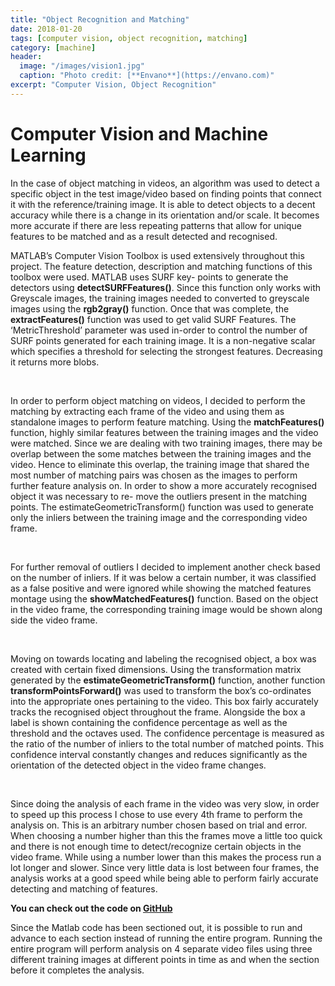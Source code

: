 ```yaml
---
title: "Object Recognition and Matching"
date: 2018-01-20
tags: [computer vision, object recognition, matching]
category: [machine]
header:
  image: "/images/vision1.jpg"
  caption: "Photo credit: [**Envano**](https://envano.com)"
excerpt: "Computer Vision, Object Recognition"
---
```


# Computer Vision and Machine Learning

In the case of object matching in videos, an algorithm was used to detect a specific object in the test image/video based on finding points that connect it with the reference/training image. It is able to detect objects to a decent accuracy while there is a change in its orientation and/or scale. It becomes more accurate if there are less repeating patterns that allow for unique features to be matched and as a result detected and recognised.
<br>

MATLAB’s Computer Vision Toolbox is used extensively throughout this project. The feature detection, description and matching functions of this toolbox were used. MATLAB uses SURF key- points to generate the detectors using **detectSURFFeatures()**. Since this function only works with Greyscale images, the training images needed to converted to greyscale images using the **rgb2gray()** function. Once that was complete, the **extractFeatures()** function was used to get valid SURF Features. The ‘MetricThreshold’ parameter was used in-order to control the number of SURF points generated for each training image. It is a non-negative scalar which specifies a threshold for selecting the strongest features. Decreasing it returns more blobs.

<br>

In order to perform object matching on videos, I decided to perform the matching by extracting each frame of the video and using them as standalone images to perform feature matching. Using the **matchFeatures()** function, highly similar features between the training images and the video were matched. Since we are dealing with two training images, there may be overlap between the some matches between the training images and the video. Hence to eliminate this overlap, the training image that shared the most number of matching pairs was chosen as the images to perform further feature analysis on. In order to show a more accurately recognised object it was necessary to re- move the outliers present in the matching points. The estimateGeometricTransform() function was used to generate only the inliers between the training image and the corresponding video frame.

<br>

For further removal of outliers I decided to implement another check based on the number of inliers. If it was below a certain number, it was classified as a false positive and were ignored while showing the matched features montage using the **showMatchedFeatures()** function. Based on the object in the video frame, the corresponding training image would be shown along side the video frame.

<br>

Moving on towards locating and labeling the recognised object, a box was created with certain fixed dimensions. Using the transformation matrix generated by the **estimateGeometricTransform()** function, another function **transformPointsForward()** was used to transform the box’s co-ordinates into the appropriate ones pertaining to the video. This box fairly accurately tracks the recognised object throughout the frame. Alongside the box a label is shown containing the confidence percentage as well as the threshold and the octaves used. The confidence percentage is measured as the ratio of the number of inliers to the total number of matched points. This confidence interval constantly changes and reduces significantly as the orientation of the detected object in the video frame changes.

<br>


Since doing the analysis of each frame in the video was very slow, in order to speed up this process I chose to use every 4th frame to perform the analysis on. This is an arbitrary number chosen based on trial and error. When choosing a number higher than this the frames move a little too quick and there is not enough time to detect/recognize certain objects in the video frame. While using a number lower than this makes the process run a lot longer and slower. Since very little data is lost between four frames, the analysis works at a good speed while being able to perform fairly accurate detecting and matching of features.

**You can check out the code on [GitHub](https://github.com/nbolar/objectMatching)**

Since the Matlab code has been sectioned out, it is possible to run and advance to each section instead of running the entire program. Running the entire program will perform analysis on 4 separate video files using three different training images at different points in time as and when the section before it completes the analysis.
